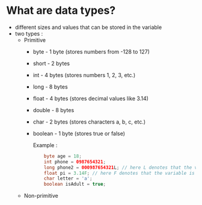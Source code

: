 # What are data types?
- different sizes and values that can be stored in the variable
- two types :
  - Primitive
    - byte - 1 byte (stores numbers from -128 to 127)
    - short - 2 bytes
    - int - 4 bytes (stores numbers 1, 2, 3, etc.)
    - long - 8 bytes
    - float - 4 bytes (stores decimal values like 3.14)
    - double - 8 bytes
    - char - 2 bytes (stores characters a, b, c, etc.)
    - boolean - 1 byte (stores true or false)

      Example :
      ``` java
          byte age = 18;
          int phone = 0987654321;
          long phone2 = 000987654321L; // here L denotes that the variable is of long type
          float pi = 3.14F; // here F denotes that the variable is of float type
          char letter = 'a';
          boolean isAdult = true;
  
  - Non-primitive
